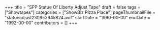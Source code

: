 +++
title = "SPP Statue Of Liberty Adjust Tape"
draft = false
tags = ["Showtapes"]
categories = ["ShowBiz Pizza Place"]
pageThumbnailFile = "statueadjust230952945824.avif"
startDate = "1990-00-00"
endDate = "1992-00-00"
contributors = []
+++
